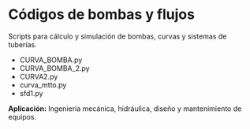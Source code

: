 # Códigos de bombas y flujos

Scripts para cálculo y simulación de bombas, curvas y sistemas de tuberías.

- CURVA_BOMBA.py
- CURVA_BOMBA_2.py
- CURVA2.py
- curva_mtto.py
- sfd1.py

**Aplicación:** Ingeniería mecánica, hidráulica, diseño y mantenimiento de equipos.
